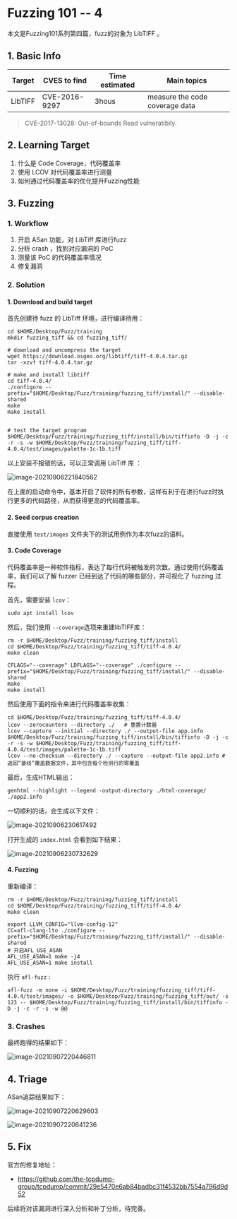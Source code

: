 # Fuzzing 101 -- 4


本文是Fuzzing101系列第四篇，fuzz的对象为 LibTIFF 。

<!--more-->

## 1. Basic Info

| Target  | CVES to find  | Time estimated | Main topics  |
| ------- | ------------- | -------------- | ------------ |
| LibTIFF | CVE-2016-9297 | 3hous          | measure the code coverage data |

> CVE-2017-13028: Out-of-bounds Read vulneratibily.

## 2. Learning Target 

1. 什么是 Code Coverage，代码覆盖率
2. 使用 LCOV 对代码覆盖率进行测量
3. 如何通过代码覆盖率的优化提升Fuzzing性能

## 3. Fuzzing

### 1. Workflow

1. 开启 ASan 功能，对 LibTiff 库进行fuzz
2. 分析 crash ，找到对应漏洞的 PoC
3. 测量该 PoC 的代码覆盖率情况
4. 修复漏洞

### 2. Solution

#### 1. Download and build target

首先创建待 fuzz 的 LibTiff 环境，进行编译待用：

```SHELL
cd $HOME/Desktop/Fuzz/training
mkdir fuzzing_tiff && cd fuzzing_tiff/

# download and uncompress the target
wget https://download.osgeo.org/libtiff/tiff-4.0.4.tar.gz
tar -xzvf tiff-4.0.4.tar.gz

# make and install libtiff
cd tiff-4.0.4/
./configure --prefix="$HOME/Desktop/Fuzz/training/fuzzing_tiff/install/" --disable-shared
make
make install


# test the target program
$HOME/Desktop/Fuzz/training/fuzzing_tiff/install/bin/tiffinfo -D -j -c -r -s -w $HOME/Desktop/Fuzz/training/fuzzing_tiff/tiff-4.0.4/test/images/palette-1c-1b.tiff

```

以上安装不报错的话，可以正常调用 LibTiff 库 ：

![image-20210906221840562](C:\Users\v4ler1an\AppData\Roaming\Typora\typora-user-images\image-20210906221840562.png)

在上面的启动命令中，基本开启了软件的所有参数，这样有利于在进行fuzz时执行更多的代码路径，从而获得更高的代码覆盖率。

#### 2. Seed corpus creation

直接使用 `test/images` 文件夹下的测试用例作为本次fuzz的语料。

#### 3. Code Coverage

代码覆盖率是一种软件指标，表达了每行代码被触发的次数。通过使用代码覆盖率，我们可以了解 fuzzer 已经到达了代码的哪些部分，并可视化了 fuzzing 过程。

首先，需要安装 `lcov`：

```shell
sudo apt install lcov
```

然后，我们使用 `--coverage`选项来重建libTIFF库：

```shell
rm -r $HOME/Desktop/Fuzz/training/fuzzing_tiff/install
cd $HOME/Desktop/Fuzz/training/fuzzing_tiff/tiff-4.0.4/
make clean
  
CFLAGS="--coverage" LDFLAGS="--coverage" ./configure --prefix="$HOME/Desktop/Fuzz/training/fuzzing_tiff/install/" --disable-shared
make
make install
```

然后使用下面的指令来进行代码覆盖率收集：

```shell
cd $HOME/Desktop/Fuzz/training/fuzzing_tiff/tiff-4.0.4/
lcov --zerocounters --directory ./   # 重置计数器
lcov --capture --initial --directory ./ --output-file app.info
$HOME/Desktop/Fuzz/training/fuzzing_tiff/install/bin/tiffinfo -D -j -c -r -s -w $HOME/Desktop/Fuzz/training/fuzzing_tiff/tiff-4.0.4/test/images/palette-1c-1b.tiff
lcov --no-checksum --directory ./ --capture --output-file app2.info # 返回“基线”覆盖数据文件，其中包含每个检测行的零覆盖
```

最后，生成HTML输出：

```shell
genhtml --highlight --legend -output-directory ./html-coverage/ ./app2.info
```

一切顺利的话，会生成以下文件：

![image-20210906230617492](C:\Users\v4ler1an\AppData\Roaming\Typora\typora-user-images\image-20210906230617492.png)

打开生成的 `index.html` 会看到如下结果：

![image-20210906230732629](C:\Users\v4ler1an\AppData\Roaming\Typora\typora-user-images\image-20210906230732629.png)

#### 4. Fuzzing

重新编译：

```shell
rm -r $HOME/Desktop/Fuzz/training/fuzzing_tiff/install
cd $HOME/Desktop/Fuzz/training/fuzzing_tiff/tiff-4.0.4/
make clean

export LLVM_CONFIG="llvm-config-12"
CC=afl-clang-lto ./configure --prefix="$HOME/Desktop/Fuzz/training/fuzzing_tiff/install/" --disable-shared
# 开启AFL_USE_ASAN
AFL_USE_ASAN=1 make -j4
AFL_USE_ASAN=1 make install
```

执行 `afl-fuzz` :

```shell
afl-fuzz -m none -i $HOME/Desktop/Fuzz/training/fuzzing_tiff/tiff-4.0.4/test/images/ -o $HOME/Desktop/Fuzz/training/fuzzing_tiff/out/ -s 123 -- $HOME/Desktop/Fuzz/training/fuzzing_tiff/install/bin/tiffinfo -D -j -c -r -s -w @@
```

### 3. Crashes

最终跑得的结果如下：

![image-20210907220446811](C:\Users\v4ler1an\AppData\Roaming\Typora\typora-user-images\image-20210907220446811.png)

## 4. Triage

ASan追踪结果如下：

![image-20210907220629603](C:\Users\v4ler1an\AppData\Roaming\Typora\typora-user-images\image-20210907220629603.png)

![image-20210907220641236](C:\Users\v4ler1an\AppData\Roaming\Typora\typora-user-images\image-20210907220641236.png)

## 5. Fix

官方的修复地址：

- https://github.com/the-tcpdump-group/tcpdump/commit/29e5470e6ab84badbc31f4532bb7554a796d9d52

后续将对该漏洞进行深入分析和补丁分析，待完善。


